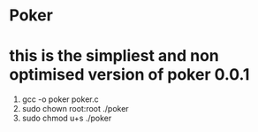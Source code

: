 # Poker
# this is the simpliest and non optimised version of poker 0.0.1
1) gcc -o poker poker.c  
2) sudo chown root:root ./poker
3) sudo chmod u+s ./poker 
